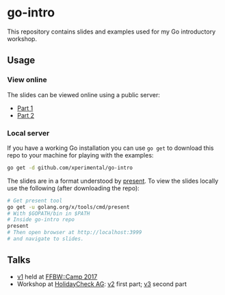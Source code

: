 # go-intro

This repository contains slides and examples used for my Go introductory workshop.

## Usage

### View online

The slides can be viewed online using a public server:

- [Part 1](https://go-talks.appspot.com/github.com/xperimental/go-intro/go-intro-part1.slide)
- [Part 2](https://go-talks.appspot.com/github.com/xperimental/go-intro/go-intro-part2.slide)

### Local server

If you have a working Go installation you can use `go get` to download this repo to your machine for playing with the examples:

```bash
go get -d github.com/xperimental/go-intro
```

The slides are in a format understood by [present](https://godoc.org/golang.org/x/tools/cmd/present). To view the slides locally use the following (after downloading the repo):

```bash
# Get present tool
go get -u golang.org/x/tools/cmd/present
# With $GOPATH/bin in $PATH
# Inside go-intro repo
present
# Then open browser at http://localhost:3999
# and navigate to slides.
```

## Talks

- [v1](https://github.com/xperimental/go-intro/tree/v1) held at [FFBW::Camp 2017](https://ffbsee.de/doku.php?id=events:camp)
- Workshop at [HolidayCheck AG](https://www.holidaycheck.de): [v2](https://github.com/xperimental/go-intro/tree/v2) first part; [v3](https://github.com/xperimental/go-intro/tree/v3) second part
